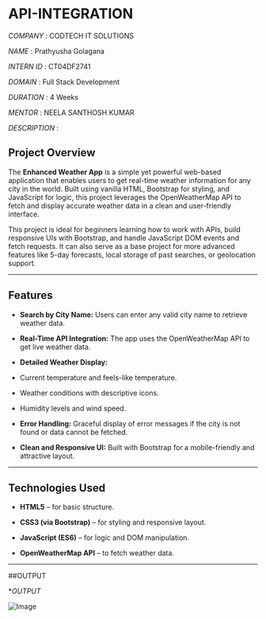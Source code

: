 # API-INTEGRATION

*COMPANY* : CODTECH IT SOLUTIONS

*NAME* : Prathyusha Golagana

*INTERN ID* : CT04DF2741

*DOMAIN* : Full Stack Development

*DURATION* : 4 Weeks

*MENTOR* : NEELA SANTHOSH KUMAR


*DESCRIPTION* :


## Project Overview

The **Enhanced Weather App** is a simple yet powerful web-based application that enables users to get real-time weather information for any city in the world. 
Built using vanilla HTML, Bootstrap for styling, and JavaScript for logic, this project leverages the OpenWeatherMap API to fetch and display accurate weather data in a clean and user-friendly interface.

This project is ideal for beginners learning how to work with APIs, build responsive UIs with Bootstrap, and handle JavaScript DOM events and fetch requests. It can also serve as a base project for more advanced features like 5-day forecasts, local storage of past searches, or geolocation support.

---

## Features

-  **Search by City Name:** Users can enter any valid city name to retrieve weather data.
  
-  **Real-Time API Integration:** The app uses the OpenWeatherMap API to get live weather data.
  
-  **Detailed Weather Display:**
  - Current temperature and feels-like temperature.
  - Weather conditions with descriptive icons.
  - Humidity levels and wind speed.
    
-  **Error Handling:** Graceful display of error messages if the city is not found or data cannot be fetched.
  
-  **Clean and Responsive UI:** Built with Bootstrap for a mobile-friendly and attractive layout.

---

##  Technologies Used

- **HTML5** – for basic structure.
  
- **CSS3 (via Bootstrap)** – for styling and responsive layout.
  
- **JavaScript (ES6)** – for logic and DOM manipulation.
  
- **OpenWeatherMap API** – to fetch weather data.

---



##OUTPUT

**OUTPUT*

![Image](https://github.com/user-attachments/assets/635e46f9-9ad3-4517-ab23-7ad034c96dbd)



